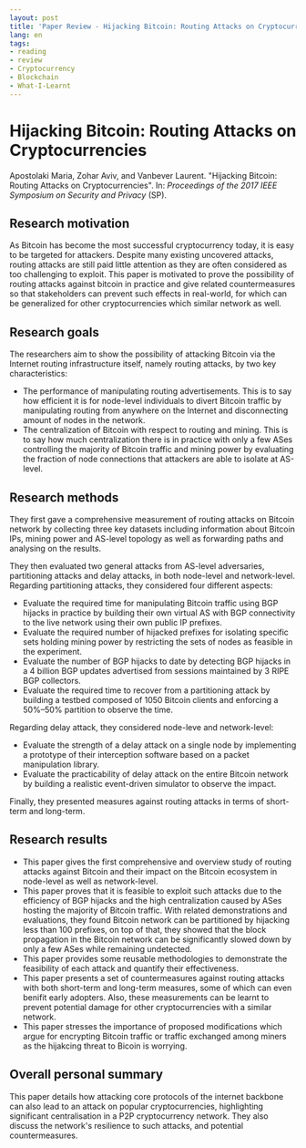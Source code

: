 ```yaml
---
layout: post
title: 'Paper Review - Hijacking Bitcoin: Routing Attacks on Cryptocurrencies'
lang: en
tags:
- reading
- review
- Cryptocurrency
- Blockchain
- What-I-Learnt
---
```


# Hijacking Bitcoin: Routing Attacks on Cryptocurrencies

Apostolaki Maria, Zohar Aviv, and Vanbever Laurent. "Hijacking Bitcoin: Routing Attacks on Cryptocurrencies". In: _Proceedings of the 2017 IEEE Symposium on Security and Privacy_ (SP).

## Research motivation
As Bitcoin has become the most successful cryptocurrency today, it is easy to be targeted for attackers. Despite many existing uncovered attacks, routing attacks are still paid little attention as they are often considered as too challenging to exploit. This paper is motivated to prove the possibility of routing attacks against bitcoin in practice and give related countermeasures so that stakeholders can prevent such effects in real-world, for which can be generalized for other cryptocurrencies which similar network as well.

## Research goals
The researchers aim to show the possibility of attacking Bitcoin via the Internet routing infrastructure itself, namely routing attacks, by two key characteristics:
- The performance of manipulating routing advertisements. This is to say how efficient it is for node-level
individuals to divert Bitcoin traffic by manipulating routing from anywhere on the Internet and disconnecting amount of nodes in the network.
- The centralization of Bitcoin with respect to routing and mining. This is to say how much centralization there is in practice with only a few ASes controlling the majority of Bitcoin traffic and mining power by evaluating the fraction of node connections that attackers are able to isolate at AS-level.

## Research methods
They first gave a comprehensive measurement of routing attacks on Bitcoin network by collecting three key datasets including information about Bitcoin IPs, mining power and AS-level topology as well as forwarding paths and analysing on the results.

They then evaluated two general attacks from AS-level adversaries, partitioning attacks and delay attacks, in both node-level and network-level. 
Regarding partitioning attacks, they considered four different aspects:
- Evaluate the required time for manipulating Bitcoin traffic using BGP hijacks in practice by building their own virtual AS with BGP connectivity to the live network using their own public IP prefixes.
- Evaluate the required number of hijacked prefixes for isolating specific sets holding mining power by restricting the sets of nodes as feasible in the experiment.
- Evaluate the number of BGP hijacks to date by detecting BGP hijacks in a 4 billion BGP updates advertised from sessions maintained by 3 RIPE BGP collectors.
- Evaluate the required time to recover from a partitioning attack by building a testbed composed of 1050 Bitcoin clients and enforcing a 50%–50% partition to observe the time.

Regarding delay attack, they considered node-leve and network-level:
- Evaluate the strength of a delay attack on a single node by implementing a prototype of their interception software based on a packet manipulation library.
- Evaluate the practicability of delay attack on the entire Bitcoin network by building a realistic event-driven simulator to observe the impact.

Finally, they presented measures against routing attacks in terms of short-term and long-term. 
 
## Research results

- This paper gives the first comprehensive and overview study of routing attacks against Bitcoin and their impact on the Bitcoin ecosystem in node-level as well as network-level.
- This paper proves that it is feasible to exploit such attacks due to the efficiency of BGP hijacks and the high centralization caused by ASes hosting the majority of Bitcoin traffic. With related demonstrations and evaluations, they found Bitcoin network can be partitioned by hijacking less than 100 prefixes, on top of that, they showed that the block propagation in the Bitcoin network can be significantly slowed down by only a few ASes while remaining undetected.
- This paper provides some reusable methodologies to demonstrate the feasibility of each attack and quantify their effectiveness.
- This paper presents a set of countermeasures against routing attacks with both short-term and long-term measures, some of which can even benifit early adopters. Also, these measurements can be learnt to prevent potential damage for other cryptocurrencies with a similar network. 
- This paper stresses the importance of proposed modifications which argue for encrypting Bitcoin traffic or traffic exchanged among miners as the hijakcing threat to Bicoin is worrying.

## Overall personal summary

This paper details how attacking core protocols of the internet backbone can also lead to an attack on popular cryptocurrencies,
highlighting significant centralisation in a P2P cryptocurrency network.
They also discuss the network's resilience to such attacks, and potential countermeasures.
